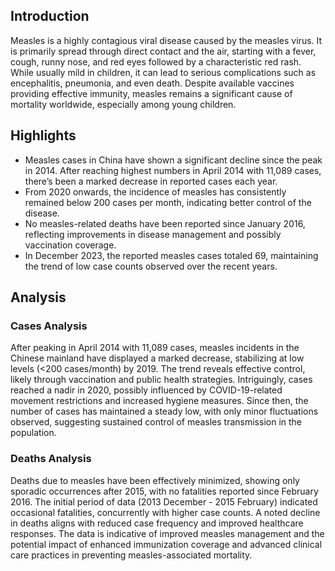 ## Introduction

Measles is a highly contagious viral disease caused by the measles virus. It is primarily spread through direct contact and the air, starting with a fever, cough, runny nose, and red eyes followed by a characteristic red rash. While usually mild in children, it can lead to serious complications such as encephalitis, pneumonia, and even death. Despite available vaccines providing effective immunity, measles remains a significant cause of mortality worldwide, especially among young children.

## Highlights

- Measles cases in China have shown a significant decline since the peak in 2014. After reaching highest numbers in April 2014 with 11,089 cases, there’s been a marked decrease in reported cases each year. <br/>
- From 2020 onwards, the incidence of measles has consistently remained below 200 cases per month, indicating better control of the disease. <br/>
- No measles-related deaths have been reported since January 2016, reflecting improvements in disease management and possibly vaccination coverage. <br/>
- In December 2023, the reported measles cases totaled 69, maintaining the trend of low case counts observed over the recent years. <br/>

## Analysis

### Cases Analysis
After peaking in April 2014 with 11,089 cases, measles incidents in the Chinese mainland have displayed a marked decrease, stabilizing at low levels (<200 cases/month) by 2019. The trend reveals effective control, likely through vaccination and public health strategies. Intriguingly, cases reached a nadir in 2020, possibly influenced by COVID-19-related movement restrictions and increased hygiene measures. Since then, the number of cases has maintained a steady low, with only minor fluctuations observed, suggesting sustained control of measles transmission in the population.

### Deaths Analysis
Deaths due to measles have been effectively minimized, showing only sporadic occurrences after 2015, with no fatalities reported since February 2016. The initial period of data (2013 December - 2015 February) indicated occasional fatalities, concurrently with higher case counts. A noted decline in deaths aligns with reduced case frequency and improved healthcare responses. The data is indicative of improved measles management and the potential impact of enhanced immunization coverage and advanced clinical care practices in preventing measles-associated mortality.
